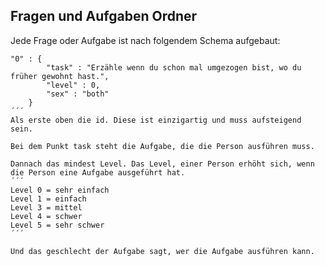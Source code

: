 **Fragen und Aufgaben Ordner**
------------------------------

Jede Frage oder Aufgabe ist nach folgendem Schema aufgebaut:
```
"0" : {
		"task" : "Erzähle wenn du schon mal umgezogen bist, wo du früher gewohnt hast.",
		"level" : 0,
		"sex" : "both"
	}
´´´
Als erste oben die id. Diese ist einzigartig und muss aufsteigend sein.

Bei dem Punkt task steht die Aufgabe, die die Person ausführen muss.

Dannach das mindest Level. Das Level, einer Person erhöht sich, wenn die Person eine Aufgabe ausgeführt hat.
´´´
Level 0 = sehr einfach
Level 1 = einfach
Level 3 = mittel
Level 4 = schwer
Level 5 = sehr schwer
´´´

Und das geschlecht der Aufgabe sagt, wer die Aufgabe ausführen kann.